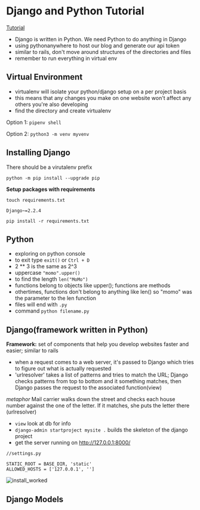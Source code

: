 # Django and Python Tutorial

[Tutorial](https://tutorial.djangogirls.org/en/installation/#pythonanywhere)

- Django is written in Python. We need Python to do anything in Django
- using pythonanywhere to host our blog and generate our api token
- similar to rails, don't move around structures of the directories and files
- remember to run everything in virtual env

## Virtual Environment
- virtualenv will isolate your python/django setup on a per project basis
- this means that any changes you make on one website won't affect any others you're also developing
- find the directory and create virtualenv

Option 1: `pipenv shell`

Option 2: `python3 -m venv myvenv`

## Installing Django
There should be a virutalenv prefix

`python -m pip install --upgrade pip`

**Setup packages with requirements**

```
touch requirements.txt

Django~=2.2.4

pip install -r requirements.txt
```

## Python
- exploring on python console
- to exit type `exit()` or `Ctrl + D`
- 2 ** 3 is the same as 2^3
- uppercase `"momo".upper()`
- to find the length `len("MoMo")`
- functions belong to objects like upper(); functions are methods
- othertimes, functions don't belong to anything like len() so "momo" was the parameter to the len function
- files will end with `.py`
- command `python filename.py`

## Django(framework written in Python)
**Framework:** set of components that help you develop websites faster and easier; similar to rails
- when a request comes to a web server, it's passed to Django which tries to figure out what is actually requested
- 'urlresolver' takes a list of patterns and tries to match the URL; Django checks patterns from top to bottom and it something matches, then Django passes the request to the associated function(view)

*metaphor* Mail carrier walks down the street and checks each house number against the one of the letter. If it matches, she puts the letter there (urlresolver)

- `view` look at db for info
- `django-admin startproject mysite .` builds the skeleton of the django project
- get the server running on http://127.0.0.1:8000/

```
//settings.py

STATIC_ROOT = BASE_DIR, 'static'
ALLOWED_HOSTS = ['127.0.0.1', '']
```

![install_worked](https://user-images.githubusercontent.com/59414750/92280536-d5ffef80-eeb6-11ea-9ece-6d08117350e2.png)

## Django Models